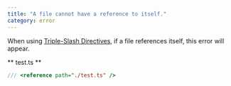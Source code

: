 ```yaml
---
title: "A file cannot have a reference to itself."
category: error
---
```


When using
[Triple-Slash Directives](https://www.typescriptlang.org/docs/handbook/triple-slash-directives.html),
if a file references itself, this error will appear.

** test.ts **

```ts
/// <reference path="./test.ts" />
```
